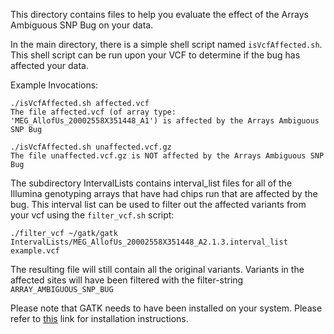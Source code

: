 This directory contains files to help you evaluate the effect of the Arrays Ambiguous SNP Bug on your data.

In the main directory, there is a simple shell script named `isVcfAffected.sh`.
This shell script can be run upon your VCF to determine if the bug has affected your data.

Example Invocations:

    ./isVcfAffected.sh affected.vcf 
    The file affected.vcf (of array type: 'MEG_AllofUs_20002558X351448_A1') is affected by the Arrays Ambiguous SNP Bug

    ./isVcfAffected.sh unaffected.vcf.gz 
    The file unaffected.vcf.gz is NOT affected by the Arrays Ambiguous SNP Bug

The subdirectory IntervalLists contains interval_list files for all of the Illumina genotyping arrays that 
have had chips run that are affected by the bug.  This interval list can be used to filter out the affected variants from your vcf using the `filter_vcf.sh` script:

    ./filter_vcf ~/gatk/gatk IntervalLists/MEG_AllofUs_20002558X351448_A2.1.3.interval_list example.vcf

The resulting file will still contain all the original variants. Variants in the affected sites will have been filtered with the filter-string `ARRAY_AMBIGUOUS_SNP_BUG`

Please note that GATK needs to have been installed on your system. Please refer to [this](https://software.broadinstitute.org/gatk/documentation/quickstart.php) link for installation instructions.
